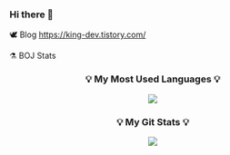 ### Hi there 👋

<!--
**gywns0417/gywns0417** is a ✨ _special_ ✨ repository because its `README.md` (this file) appears on your GitHub profile.

Here are some ideas to get you started:

- 🔭 I’m currently working on ...
- 🌱 I’m currently learning ...
- 👯 I’m looking to collaborate on ...
- 🤔 I’m looking for help with ...
- 💬 Ask me about ...
- 📫 How to reach me: ...
- 😄 Pronouns: ...
- ⚡ Fun fact: ...
-->
🕊️ Blog
https://king-dev.tistory.com/


⚗️ BOJ Stats

<h3 align="center">💡 My Most Used Languages 💡</h3>
<p align="center">
  <a href="https://github.com/gywns0417">
    <img align="center" src="https://github-readme-stats.vercel.app/api/top-langs/?username=gywns0417&layout=compact&show_icons=true&show_owner=true&hide_title=true&theme=nord&hide=${가리고 싶은 언어}" />
  </a>
</p>
<h3 align="center">💡 My Git Stats 💡</h3>
<p align="center">
  <a href="https://github.com/${깃닉네임}">
    <img align="center" src="https://github-readme-stats.vercel.app/api?username=${깃닉네임}&hide=${가릴항목}&hide_title=${타이틀숨김}&show_icons=${깃아이콘표시}&include_all_commits=${올해말고 전체년도 커밋표기}&theme=${테마}" />
  </a>
</p>
